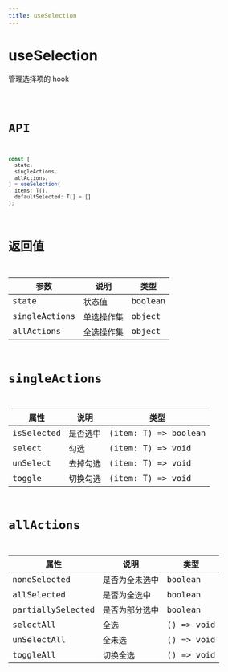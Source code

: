 ```yaml
---
title: useSelection
---
```


# useSelection

管理选择项的 hook

<code src="./index.tsx">

# API

```typescript
const [
  state,
  singleActions,
  allActions,
] = useSelection(
  items: T[],
  defaultSelected: T[] = []
);
```

# 返回值

| 参数          | 说明       | 类型    |
| ------------- | ---------- | ------- |
| state         | 状态值     | boolean |
| singleActions | 单选操作集 | object  |
| allActions    | 全选操作集 | object  |

# singleActions

| 属性       | 说明     | 类型                 |
| ---------- | -------- | -------------------- |
| isSelected | 是否选中 | (item: T) => boolean |
| select     | 勾选     | (item: T) => void    |
| unSelect   | 去掉勾选 | (item: T) => void    |
| toggle     | 切换勾选 | (item: T) => void    |

# allActions

| 属性              | 说明           | 类型       |
| ----------------- | -------------- | ---------- |
| noneSelected      | 是否为全未选中 | boolean    |
| allSelected       | 是否为全选中   | boolean    |
| partiallySelected | 是否为部分选中 | boolean    |
| selectAll         | 全选           | () => void |
| unSelectAll       | 全未选         | () => void |
| toggleAll         | 切换全选       | () => void |
